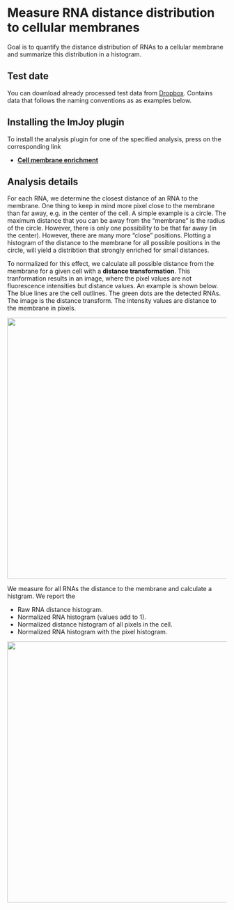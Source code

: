 # Measure RNA distance distribution to cellular membranes

Goal is to quantify the distance distribution of RNAs to a cellular membrane and
summarize this distribution in a histogram.

## Test date
You can download already processed test data from [Dropbox](https://www.dropbox.com/s/0sbsmbg5xlccamp/img1.zip?dl=0). Contains data that follows
the naming conventions as as examples below.


## Installing the ImJoy plugin

To install the analysis plugin for one of the specified analysis, press on the
corresponding link

-   [**Cell membrane enrichment**](
https://imjoy.io/#/app?w=MembDist&plugin=https://raw.githubusercontent.com/muellerflorian/rna_loc/master/imjoy-plugins/MembraneEnrichment.imjoy.html&tag=CellMemb)

## Analysis details
For each RNA, we determine the closest distance of an RNA to the membrane. One thing to keep in mind more pixel close to the membrane than far away, e.g. in the center of
the cell. A simple example is a circle. The maximum distance that you can be away from the “membrane” is the radius of the circle. However, there is only one possibility to be that far away (in the center). However, there are many more “close” positions.  Plotting a histogram of the distance to the membrane for all possible positions in the circle,  will yield a distribtion that strongly enriched for small distances.

To normalized for this effect, we calculate all possible distance from the membrane
for a given cell with a **distance transformation**. This tranformation results in
an image, where the pixel values are not fluorescence intensities but distance values. An example is shown below. The blue lines are the cell outlines. The green dots are the detected RNAs. The image is the distance transform. The intensity values are distance to the membrane in pixels.

<img src="https://raw.githubusercontent.com/muellerflorian/rna_loc/master/docs/img/dist_transform.png" width="600px"></img>

We measure for all RNAs the distance to the membrane and calculate a
histgram. We report the

- Raw RNA distance histogram.
- Normalized RNA histogram (values add to 1).
- Normalized distance histogram of all pixels in the cell.
- Normalized RNA histogram with the pixel histogram.

<img src="https://raw.githubusercontent.com/muellerflorian/rna_loc/master/docs/img/memb_summaryPlot.png" width="600px"></img>

